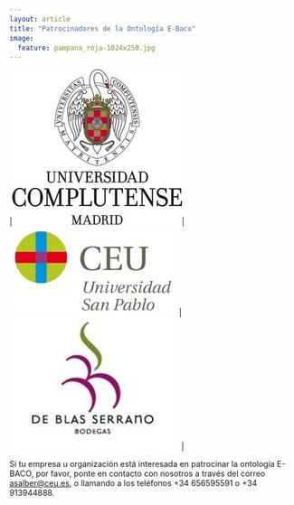 ```yaml
---
layout: article
title: "Patrocinadores de la Ontología E-Baco"
image:
  feature: pampana_roja-1024x250.jpg
---
```


|![image](/images/logo_ucm.jpg)|![image](/images/logo_uspceu.jpg)| ![image](/images/logo_blas_serrano.jpg) |

Si tu empresa u organización está interesada en patrocinar la ontología E-BACO, por favor, ponte en contacto con nosotros a través del correo [asalber@ceu.es](mailto:asalber@ceu.es), o llamando a los teléfonos +34 656595591 o +34 913944888.

